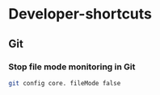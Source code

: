# Developer-shortcuts

## Git

### Stop file mode monitoring in Git
```bash
git config core. fileMode false
```
